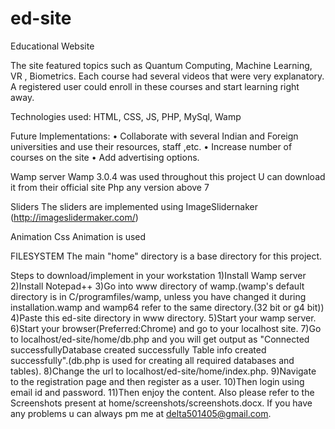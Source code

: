 # ed-site
Educational Website

The site featured topics such as Quantum Computing, Machine Learning, VR , Biometrics.
   Each course had several videos that were very explanatory.   
   A registered user could enroll in these courses and start learning right away.
 
   Technologies used:
   HTML, CSS, JS, PHP, MySql, Wamp
  
Future Implementations:
•	Collaborate with several Indian and Foreign universities and use their resources, staff ,etc.
•	Increase number of courses on the site
•	Add advertising options.

Wamp server
Wamp 3.0.4 was used throughout this project 
U can download it from their official site
Php any version above 7


Sliders
The sliders are implemented using ImageSlidernaker (http://imageslidermaker.com/)

Animation
Css Animation is used 


FILESYSTEM
The main "home" directory is a base directory for this project.



Steps to download/implement in your workstation
1)Install Wamp server 
2)Install Notepad++
3)Go into www directory of wamp.(wamp's default directory is in C/programfiles/wamp, unless you have changed it during installation.wamp and wamp64 refer to the same directory.(32 bit or g4 bit))
4)Paste this ed-site directory in www directory.
5)Start your wamp server.
6)Start your browser(Preferred:Chrome) and go to your localhost site.
7)Go to localhost/ed-site/home/db.php and you will get output as "Connected successfullyDatabase created successfully Table info created successfully".(db.php is used for creating all required databases and tables).
8)Change the url to localhost/ed-site/home/index.php.
9)Navigate to the registration page and then register as a user.
10)Then login using email id and password. 
11)Then enjoy the content.
Also please refer to the Screenshots present at home/screenshots/screenshots.docx.
If you have any problems u can always pm me at delta501405@gmail.com.
